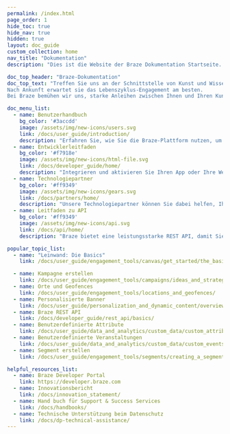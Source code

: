```yaml
---
permalink: /index.html
page_order: 1
hide_toc: true
hide_nav: true
hidden: true
layout: doc_guide
custom_collection: home
nav_title: "Dokumentation"
description: "Dies ist die Website der Braze Dokumentation Startseite. Hier finden Sie Links zu der Anleitung, dem Entwicklerleitfaden, API Leitfaden zu Technologiepartnern und Hilfe-Artikeln. Sie finden auch schnell Links zu hilfreichen Links und beliebten Artikeln."

doc_top_header: "Braze-Dokumentation"
doc_top_text: "Treffen Sie uns an der Schnittstelle von Kunst und Wissenschaft. Finden Sie uns im Moment oder im Licht voraus.
Nach Ankunft erwartet sie das Lebenszyklus-Engagement am besten.
Bei Braze bemühen wir uns, starke Anleihen zwischen Ihnen und Ihren Kunden oder Nutzern zu schaffen."

doc_menu_list:
  - name: Benutzerhandbuch
    bg_color: '#3accdd'
    image: /assets/img/new-icons/users.svg
    link: /docs/user_guide/introduction/
    description: "Erfahren Sie, wie Sie die Braze-Plattform nutzen, um die Kundenerfahrung noch besser zu fördern."
  - name: Entwicklerleitfaden
    bg_color: '#f7918e'
    image: /assets/img/new-icons/html-file.svg
    link: /docs/developer_guide/home/
    description: "Integrieren und aktivieren Sie Ihren App oder Ihre Website mit der Braze SDK."
  - name: Technologiepartner
    bg_color: '#ff9349'
    image: /assets/img/new-icons/gears.svg
    link: /docs/partners/home/
    description: "Unsere Technologiepartner können Sie dabei helfen, Ihr Braze-Erlebnis und Ihre Kundenbeziehungen anzupassen."
  - name: Leitfaden zu API
    bg_color: '#ff9349'
    image: /assets/img/new-icons/api.svg
    link: /docs/api/home/
    description: "Braze bietet eine leistungsstarke REST API, damit Sie Nutzer verfolgen, Nachrichten senden, Daten exportieren und vieles mehr können."

popular_topic_list:
  - name: "Leinwand: Die Basics"
    link: /docs/user_guide/engagement_tools/canvas/get_started/the_basics/

  - name: Kampagne erstellen
    link: /docs/user_guide/engagement_tools/campaigns/ideas_and_strategies/active_user_campaigns/
  - name: Orte und Geofences
    link: /docs/user_guide/engagement_tools/locations_and_geofences/
  - name: Personalisierte Banner
    link: /docs/user_guide/personalization_and_dynamic_content/overview/
  - name: Braze REST API
    link: /docs/developer_guide/rest_api/basics/
  - name: Benutzerdefinierte Attribute
    link: /docs/user_guide/data_and_analytics/custom_data/custom_attributes/
  - name: Benutzerdefinierte Veranstaltungen
    link: /docs/user_guide/data_and_analytics/custom_data/custom_events/
  - name: Segment erstellen
    link: /docs/user_guide/engagement_tools/segments/creating_a_segment/

helpful_resources_list:
  - name: Braze Developer Portal
    link: https://developer.braze.com
  - name: Innovationsbericht
    link: /docs/innovation_statement/
  - name: Hand buch für Support & Success Services
    link: /docs/handbooks/
  - name: Technische Unterstützung beim Datenschutz
    link: /docs/dp-technical-assistance/
---
```


